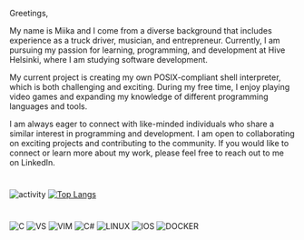Greetings,

My name is Miika and I come from a diverse background that includes experience as a truck driver, musician, and entrepreneur. Currently, I am pursuing my passion for learning, programming, and development at Hive Helsinki, where I am studying software development.

My current project is creating my own POSIX-compliant shell interpreter, which is both challenging and exciting. During my free time, I enjoy playing video games and expanding my knowledge of different programming languages and tools.

I am always eager to connect with like-minded individuals who share a similar interest in programming and development. I am open to collaborating on exciting projects and contributing to the community. If you would like to connect or learn more about my work, please feel free to reach out to me on LinkedIn.
#




  
![activity](https://github-readme-stats.vercel.app/api?username=Miikaviini)
[![Top Langs](https://github-readme-stats.vercel.app/api/top-langs/?username=MiikaViini&hide_progress=true)](https://github.com/anuraghazra/github-readme-stats)
#

![C](https://img.shields.io/badge/C-00599C?style=for-the-badge&logo=c&logoColor=white) ![VS](https://img.shields.io/badge/VSCode-0078D4?style=for-the-badge&logo=visual%20studio%20code&logoColor=white) ![VIM](https://img.shields.io/badge/VIM-%2311AB00.svg?&style=for-the-badge&logo=vim&logoColor=white) ![C#](https://img.shields.io/badge/C%23-239120?style=for-the-badge&logo=c-sharp&logoColor=white) ![LINUX](https://img.shields.io/badge/Linux-FCC624?style=for-the-badge&logo=linux&logoColor=black) ![IOS](https://img.shields.io/badge/mac%20os-000000?style=for-the-badge&logo=apple&logoColor=white) ![DOCKER](https://img.shields.io/badge/Docker-2CA5E0?style=for-the-badge&logo=docker&logoColor=white)
<!---
MiikaViini/MiikaViini is a ✨ special ✨ repository because its `README.md` (this file) appears on your GitHub profile.
You can click the Preview link to take a look at your changes.
--->
